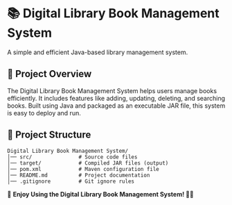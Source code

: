 # 📚 Digital Library Book Management System
A simple and efficient Java-based library management system.

## 🚀 Project Overview
The Digital Library Book Management System helps users manage books efficiently. It includes features like adding, updating, deleting, and searching books. Built using Java and packaged as an executable JAR file, this system is easy to deploy and run.

## 📂 Project Structure
```
Digital Library Book Management System/
│── src/               # Source code files
│── target/            # Compiled JAR files (output)
│── pom.xml            # Maven configuration file
│── README.md          # Project documentation
│── .gitignore         # Git ignore rules
```


🎉 **Enjoy Using the Digital Library Book Management System! 🚀📖**

